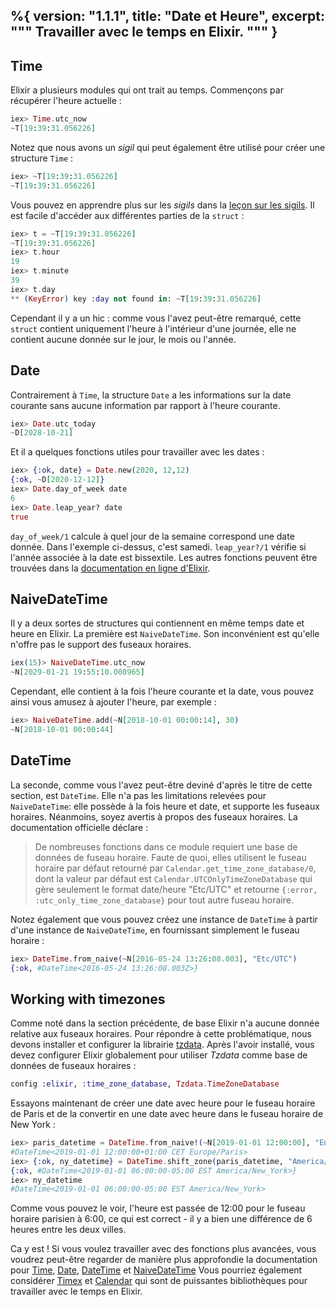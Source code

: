 %{
  version: "1.1.1",
  title: "Date et Heure",
  excerpt: """
  Travailler avec le temps en Elixir.
  """
}
---

## Time

Elixir a plusieurs modules qui ont trait au temps.
Commençons par récupérer l'heure actuelle :

```elixir
iex> Time.utc_now
~T[19:39:31.056226]
```

Notez que nous avons un _sigil_ qui peut également être utilisé pour créer une structure `Time` :

```elixir
iex> ~T[19:39:31.056226]
~T[19:39:31.056226]
```

Vous pouvez en apprendre plus sur les _sigils_ dans la [leçon sur les sigils](/fr/lessons/basics/sigils).
Il est facile d'accéder aux différentes parties de la `struct` :

```elixir
iex> t = ~T[19:39:31.056226]
~T[19:39:31.056226]
iex> t.hour
19
iex> t.minute
39
iex> t.day
** (KeyError) key :day not found in: ~T[19:39:31.056226]
```

Cependant il y a un hic : comme vous l'avez peut-être remarqué, cette `struct` contient uniquement l'heure à l'intérieur d'une journée, elle ne contient aucune donnée sur le jour, le mois ou l'année.

## Date

Contrairement à `Time`, la structure `Date` a les informations sur la date courante sans aucune information par rapport à l'heure courante.

```elixir
iex> Date.utc_today
~D[2028-10-21]
```

Et il a quelques fonctions utiles pour travailler avec les dates :

```elixir
iex> {:ok, date} = Date.new(2020, 12,12)
{:ok, ~D[2020-12-12]}
iex> Date.day_of_week date
6
iex> Date.leap_year? date
true
```

`day_of_week/1` calcule à quel jour de la semaine correspond une date donnée.
Dans l'exemple ci-dessus, c'est samedi.
`leap_year?/1` vérifie si l'année associée à la date est bissextile.
Les autres fonctions peuvent être trouvées dans la [documentation en ligne d'Elixir](https://hexdocs.pm/elixir/Date.html).

## NaiveDateTime

Il y a deux sortes de structures qui contiennent en même temps date et heure en Elixir.
La première est `NaiveDateTime`.
Son inconvénient est qu'elle n'offre pas le support des fuseaux horaires.

```elixir
iex(15)> NaiveDateTime.utc_now
~N[2029-01-21 19:55:10.008965]
```

Cependant, elle contient à la fois l'heure courante et la date, vous pouvez ainsi vous amusez à ajouter l'heure, par exemple :

```elixir
iex> NaiveDateTime.add(~N[2018-10-01 00:00:14], 30)
~N[2018-10-01 00:00:44]
```

## DateTime

La seconde, comme vous l'avez peut-être deviné d'après le titre de cette section, est `DateTime`.
Elle n'a pas les limitations relevées pour `NaiveDateTime`: elle possède à la fois heure et date, et supporte les fuseaux horaires.
Néanmoins, soyez avertis à propos des fuseaux horaires. La documentation officielle déclare :

> De nombreuses fonctions dans ce module requiert une base de données de fuseau horaire. Faute de quoi, elles utilisent le fuseau horaire par défaut retourné par `Calendar.get_time_zone_database/0`, dont la valeur par défaut est `Calendar.UTCOnlyTimeZoneDatabase` qui gère seulement le format date/heure "Etc/UTC" et retourne `{:error, :utc_only_time_zone_database}` pour tout autre fuseau horaire.

Notez également que vous pouvez créez une instance de `DateTime` à partir d'une instance de `NaiveDateTime`, en fournissant simplement le fuseau horaire :

```elixir
iex> DateTime.from_naive(~N[2016-05-24 13:26:08.003], "Etc/UTC")
{:ok, #DateTime<2016-05-24 13:26:08.003Z>}
```

## Working with timezones

Comme noté dans la section précédente, de base Elixir n'a aucune donnée relative aux fuseaux horaires. 
Pour répondre à cette problématique, nous devons installer et configurer la librairie [tzdata](https://github.com/lau/tzdata).
Après l'avoir installé, vous devez configurer Elixir globalement pour utiliser _Tzdata_ comme base de données de fuseaux horaires :

```elixir
config :elixir, :time_zone_database, Tzdata.TimeZoneDatabase
```

Essayons maintenant de créer une date avec heure pour le fuseau horaire de Paris et de la convertir en une date avec heure dans le fuseau horaire de New York :

```elixir
iex> paris_datetime = DateTime.from_naive!(~N[2019-01-01 12:00:00], "Europe/Paris")
#DateTime<2019-01-01 12:00:00+01:00 CET Europe/Paris>
iex> {:ok, ny_datetime} = DateTime.shift_zone(paris_datetime, "America/New_York")
{:ok, #DateTime<2019-01-01 06:00:00-05:00 EST America/New_York>}
iex> ny_datetime
#DateTime<2019-01-01 06:00:00-05:00 EST America/New_York>
```

Comme vous pouvez le voir, l'heure est passée de 12:00 pour le fuseau horaire parisien à 6:00, ce qui est correct - il y a bien une différence de 6 heures entre les deux villes.

Ca y est ! Si vous voulez travailler avec des fonctions plus avancées, vous voudrez peut-être regarder de manière plus approfondie la documentation pour [Time](https://hexdocs.pm/elixir/Time.html), [Date](https://hexdocs.pm/elixir/Date.html), [DateTime](https://hexdocs.pm/elixir/DateTime.html) et [NaiveDateTime](https://hexdocs.pm/elixir/NaiveDateTime.html)
Vous pourriez également considérer [Timex](https://github.com/bitwalker/timex) et [Calendar](https://github.com/lau/calendar) qui sont de puissantes bibliothèques pour travailler avec le temps en Elixir.
